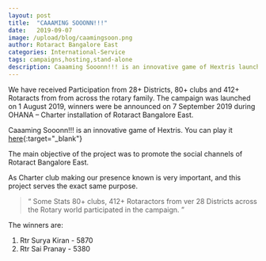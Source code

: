 ```yaml
---
layout: post
title:  "CAAAMING SOOONN!!!"
date:   2019-09-07
image: /upload/blog/caamingsoon.png
author: Rotaract Bangalore East
categories: International-Service
tags: campaigns,hosting,stand-alone
description: Caaaming Sooonn!!! is an innovative game of Hextris launched with an aim to promote the social channels of Rotaract Bangalore East.
---
```

We have received Participation from 28+ Districts, 80+ clubs and 412+ Rotaracts from from across the rotary family. The campaign was launched on 1 August 2019, winners were be announced on 7 September 2019 during OHANA – Charter installation of Rotaract Bangalore East.

Caaaming Sooonn!!! is an innovative game of Hextris. You can play it [here](https://3190rbe.org/caaamingsooon){:target="_blank"}

The main objective of the project was to promote the social channels of Rotaract Bangalore East.

As Charter club making our presence known is very important, and this project serves the exact same purpose.

> “ Some Stats 80+ clubs, 412+ Rotaractors from ver 28 Districts across the Rotary world participated in the campaign. ”

The winners are:

1. Rtr Surya Kiran - 5870
2. Rtr Sai Pranay - 5380